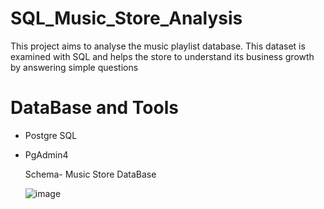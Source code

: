 # SQL_Music_Store_Analysis
This project aims to analyse the music playlist database. This dataset is examined with SQL and helps the store to understand its business growth by answering simple questions 


# DataBase and Tools

- Postgre SQL
- PgAdmin4

  Schema- Music Store DataBase


  ![image](https://github.com/mayureshvaradkar/SQL_Music_Store_Analysis/assets/43683351/e02414fa-d183-47c0-b07b-19a0750eb4e5)
